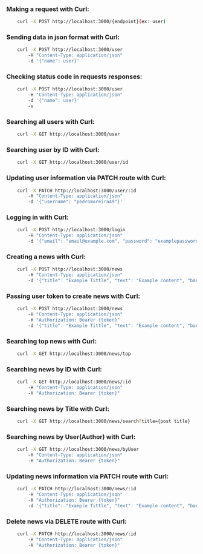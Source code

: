 ### Making a request with Curl:

```bash
    curl -X POST http://localhost:3000/{endpoint}(ex: user)
```

### Sending data in json format with Curl:

```bash
    curl -X POST http://localhost:3000/user 
	    -H "Content-Type: application/json" 
	    -d '{"name": user}'
```

### Checking status code in requests responses:
```bash
    curl -X POST http://localhost:3000/user 
	    -H "Content-Type: application/json" 
	    -d '{"name": user}'
        -v
```

### Searching all users with Curl:
```bash
    curl -X GET http://localhost:3000/user
```

### Searching user by ID with Curl:
```bash
    curl -X GET http://localhost:3000/user/id
```

### Updating user information via PATCH route with Curl:
```bash
    curl -X PATCH http://localhost:3000/user/:id
        -H "Content-Type: application/json" 
        -d '{"username": "pedromoreira49"}'
```

### Logging in with Curl:
```bash
    curl -X POST http://localhost:3000/login
        -H "Content-Type: application/json" 
        -d '{"email": "email@example.com", "password": "examplepassword"}'
```

### Creating a news with Curl:
```bash
    curl -X POST http://localhost:3000/news 
        -H "Content-Type: application/json" 
        -d '{"title": "Example Tittle", "text": "Example content", "banner": "exampleImage.jpg"}'
```

### Passing user token to create news with Curl:
```bash
    curl -X POST http://localhost:3000/news 
        -H "Content-Type: application/json"
        -H "Authorization: Bearer {token}" 
        -d '{"title": "Example Tittle", "text": "Example content", "banner": "exampleImage.jpg"}'
```

### Searching top news with Curl:
```bash
    curl -X GET http://localhost:3000/news/top
```

### Searching news by ID with Curl:
```bash
    curl -X GET http://localhost:3000/news/:id
        -H "Content-Type: application/json"
        -H "Authorization: Bearer {token}"
```

### Searching news by Title with Curl:
```bash
    curl -X GET http://localhost:3000/news/search?title={post title}
```

### Searching news by User(Author) with Curl:
```bash
    curl -X GET http://localhost:3000/news/byUser
        -H "Content-Type: application/json"
        -H "Authorization: Bearer {token}"
```

### Updating news information via PATCH route with Curl:
```bash
    curl -X PATCH http://localhost:3000/news/:id
        -H "Content-Type: application/json" 
        -H "Authorization: Bearer {token}"
        -d '{"title": "Example Tittle", "text": "Example content", "banner": "exampleImage.jpg"}'
```

### Delete news via DELETE route with Curl:
```bash
    curl -X PATCH http://localhost:3000/news/:id
        -H "Content-Type: application/json" 
        -H "Authorization: Bearer {token}"
```
